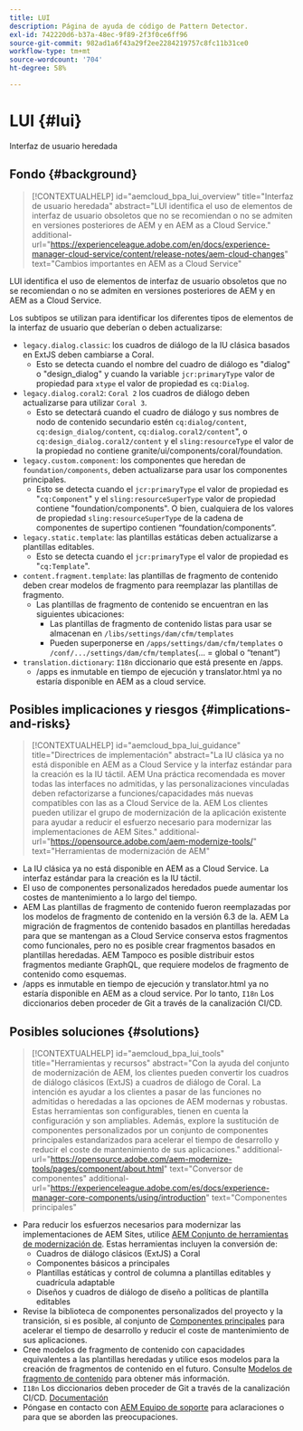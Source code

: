 ```yaml
---
title: LUI
description: Página de ayuda de código de Pattern Detector.
exl-id: 742220d6-b37a-48ec-9f89-2f3f0ce6ff96
source-git-commit: 982ad1a6f43a29f2ee2284219757c8fc11b31ce0
workflow-type: tm+mt
source-wordcount: '704'
ht-degree: 58%

---
```


# LUI {#lui}

Interfaz de usuario heredada

## Fondo {#background}

>[!CONTEXTUALHELP]
>id="aemcloud_bpa_lui_overview"
>title="Interfaz de usuario heredada"
>abstract="LUI identifica el uso de elementos de interfaz de usuario obsoletos que no se recomiendan o no se admiten en versiones posteriores de AEM y en AEM as a Cloud Service."
>additional-url="https://experienceleague.adobe.com/en/docs/experience-manager-cloud-service/content/release-notes/aem-cloud-changes" text="Cambios importantes en AEM as a Cloud Service"

LUI identifica el uso de elementos de interfaz de usuario obsoletos que no se recomiendan o no se admiten en versiones posteriores de AEM y en AEM as a Cloud Service.

Los subtipos se utilizan para identificar los diferentes tipos de elementos de la interfaz de usuario que deberían o deben actualizarse:

* `legacy.dialog.classic`: los cuadros de diálogo de la IU clásica basados en ExtJS deben cambiarse a Coral.
   * Esto se detecta cuando el nombre del cuadro de diálogo es &quot;dialog&quot; o &quot;design_dialog&quot; y cuando la variable `jcr:primaryType` valor de propiedad para `xtype` el valor de propiedad es `cq:Dialog`.
* `legacy.dialog.coral2`: `Coral 2` los cuadros de diálogo deben actualizarse para utilizar `Coral 3`.
   * Esto se detectará cuando el cuadro de diálogo y sus nombres de nodo de contenido secundario estén `cq:dialog/content`,
     `cq:design_dialog/content`, `cq:dialog.coral2/content`&quot;, o `cq:design_dialog.coral2/content`
y el `sling:resourceType` el valor de la propiedad no contiene granite/ui/components/coral/foundation.
* `legacy.custom.component`: los componentes que heredan de `foundation/components`, deben actualizarse para usar los componentes principales.
   * Esto se detecta cuando el `jcr:primaryType` el valor de propiedad es &quot;`cq:Component`&quot; y el
     `sling:resourceSuperType` valor de propiedad contiene &quot;foundation/components&quot;. O bien, cualquiera de los
     valores de propiedad `sling:resourceSuperType` de la cadena de componentes de supertipo contienen “foundation/components”.
* `legacy.static.template`: las plantillas estáticas deben actualizarse a plantillas editables.
   * Esto se detecta cuando el `jcr:primaryType` el valor de propiedad es &quot;`cq:Template`&quot;.
* `content.fragment.template`: las plantillas de fragmento de contenido deben crear modelos de fragmento para reemplazar las plantillas de fragmento.
   * Las plantillas de fragmento de contenido se encuentran en las siguientes ubicaciones:
      * Las plantillas de fragmento de contenido listas para usar se almacenan en `/libs/settings/dam/cfm/templates`
      * Pueden superponerse en  `/apps/settings/dam/cfm/templates`  o  `/conf/.../settings/dam/cfm/templates`(... = global o “tenant”)
* `translation.dictionary`: `I18n` diccionario que está presente en /apps.
   * /apps es inmutable en tiempo de ejecución y translator.html ya no estaría disponible en AEM as a cloud service.

## Posibles implicaciones y riesgos {#implications-and-risks}

>[!CONTEXTUALHELP]
>id="aemcloud_bpa_lui_guidance"
>title="Directrices de implementación"
>abstract="La IU clásica ya no está disponible en AEM as a Cloud Service y la interfaz estándar para la creación es la IU táctil. AEM Una práctica recomendada es mover todas las interfaces no admitidas, y las personalizaciones vinculadas deben refactorizarse a funciones/capacidades más nuevas compatibles con las as a Cloud Service de la. AEM Los clientes pueden utilizar el grupo de modernización de la aplicación existente para ayudar a reducir el esfuerzo necesario para modernizar las implementaciones de AEM Sites."
>additional-url="https://opensource.adobe.com/aem-modernize-tools/" text="Herramientas de modernización de AEM"

* La IU clásica ya no está disponible en AEM as a Cloud Service. La interfaz estándar para la creación es la IU táctil.
* El uso de componentes personalizados heredados puede aumentar los costes de mantenimiento a lo largo del tiempo.
* AEM Las plantillas de fragmento de contenido fueron reemplazadas por los modelos de fragmento de contenido en la versión 6.3 de la. AEM La migración de fragmentos de contenido basados en plantillas heredadas para que se mantengan as a Cloud Service conserva estos fragmentos como funcionales, pero no es posible crear fragmentos basados en plantillas heredadas. AEM Tampoco es posible distribuir estos fragmentos mediante GraphQL, que requiere modelos de fragmento de contenido como esquemas.
* /apps es inmutable en tiempo de ejecución y translator.html ya no estaría disponible en AEM as a cloud service. Por lo tanto, `I18n` Los diccionarios deben proceder de Git a través de la canalización CI/CD.

## Posibles soluciones {#solutions}

>[!CONTEXTUALHELP]
>id="aemcloud_bpa_lui_tools"
>title="Herramientas y recursos"
>abstract="Con la ayuda del conjunto de modernización de AEM, los clientes pueden convertir los cuadros de diálogo clásicos (ExtJS) a cuadros de diálogo de Coral. La intención es ayudar a los clientes a pasar de las funciones no admitidas o heredadas a las opciones de AEM modernas y robustas. Estas herramientas son configurables, tienen en cuenta la configuración y son ampliables. Además, explore la sustitución de componentes personalizados por un conjunto de componentes principales estandarizados para acelerar el tiempo de desarrollo y reducir el coste de mantenimiento de sus aplicaciones."
>additional-url="https://opensource.adobe.com/aem-modernize-tools/pages/component/about.html" text="Conversor de componentes"
>additional-url="https://experienceleague.adobe.com/es/docs/experience-manager-core-components/using/introduction" text="Componentes principales"

* Para reducir los esfuerzos necesarios para modernizar las implementaciones de AEM Sites, utilice [AEM Conjunto de herramientas de modernización de](https://opensource.adobe.com/aem-modernize-tools/). Estas herramientas incluyen la conversión de:
   * Cuadros de diálogo clásicos (ExtJS) a Coral
   * Componentes básicos a principales
   * Plantillas estáticas y control de columna a plantillas editables y cuadrícula adaptable
   * Diseños y cuadros de diálogo de diseño a políticas de plantilla editables
* Revise la biblioteca de componentes personalizados del proyecto y la transición, si es posible, al conjunto de [Componentes principales](https://experienceleague.adobe.com/es/docs/experience-manager-core-components/using/introduction) para acelerar el tiempo de desarrollo y reducir el coste de mantenimiento de sus aplicaciones.
* Cree modelos de fragmento de contenido con capacidades equivalentes a las plantillas heredadas y utilice esos modelos para la creación de fragmentos de contenido en el futuro. Consulte [Modelos de fragmento de contenido](https://experienceleague.adobe.com/en/docs/experience-manager-65/content/assets/content-fragments/content-fragments-models) para obtener más información.
* `I18n` Los diccionarios deben proceder de Git a través de la canalización CI/CD. [Documentación](https://experienceleague.adobe.com/en/docs/experience-manager-cloud-service/content/release-notes/aem-cloud-changes#apps-libs-immutable)
* Póngase en contacto con [AEM Equipo de soporte](https://helpx.adobe.com/es/enterprise/using/support-for-experience-cloud.html) para aclaraciones o para que se aborden las preocupaciones.
